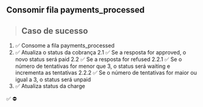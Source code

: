 ## Consomir fila payments_processed

> ## Caso de sucesso

1. ✅ Consome a fila payments_processed
2. ✅ Atualiza o status da cobrança
  2.1 ✅ Se a resposta for approved, o novo status será paid
  2.2 ✅ Se a resposta for refused
    2.2.1 ✅ Se o número de tentativas for menor que 3, o status será waiting e incrementa as tentativas
    2.2.2 ✅ Se o número de tentativas for maior ou igual a 3, o status será unpaid
3. ✅ Atualiza status da charge

✅
⛔